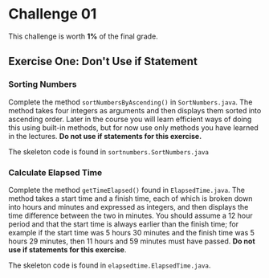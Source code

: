 Challenge 01
==========
This challenge is worth **1%** of the final grade.

## Exercise One: Don't Use if Statement

### Sorting Numbers
Complete the method `sortNumbersByAscending()` in `SortNumbers.java`. The method takes four integers as arguments and then displays them sorted into ascending order. Later in the course you will learn efficient ways of doing this using built-in methods, but for now use only methods you have learned in the lectures. **Do not use if statements for this exercise.**

The skeleton code is found in `sortnumbers.SortNumbers.java`   

### Calculate Elapsed Time
Complete the method `getTimeElapsed()` found in `ElapsedTime.java`. The method takes a start time and a finish time, each of which is broken down into hours and minutes and expressed as integers, and then displays the time difference between the two in minutes. You should assume a 12 hour period and that the start time is always earlier than the finish time; for example if the start time was 5 hours 30 minutes and the finish time was 5 hours 29 minutes, then 11 hours and 59 minutes must have passed. **Do not use if statements for this exercise**.

The skeleton code is found in `elapsedtime.ElapsedTime.java`.